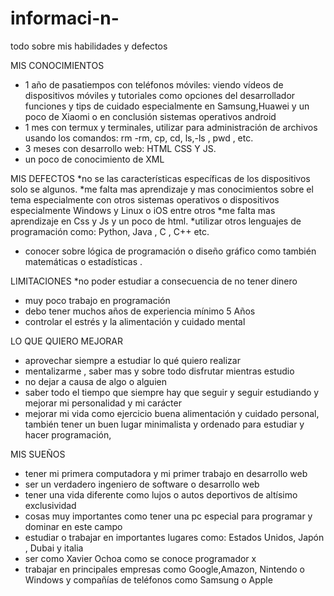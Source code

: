 # informaci-n-
todo sobre mis habilidades y defectos 

MIS CONOCIMIENTOS 
* 1 año de pasatiempos con teléfonos móviles: viendo vídeos de dispositivos móviles y tutoriales como opciones del desarrollador funciones y tips de cuidado especialmente en Samsung,Huawei y un poco de Xiaomi o en conclusión sistemas operativos android 
* 1 mes con termux y terminales, utilizar para administración de archivos usando los comandos: rm -rm, cp, cd, ls,-ls , pwd , etc.
* 3 meses con desarrollo web: HTML CSS Y JS.
* un poco de conocimiento de XML 

MIS DEFECTOS 
*no se las características específicas de los dispositivos solo se algunos.
*me falta mas aprendizaje y mas conocimientos sobre el tema especialmente con otros sistemas operativos o dispositivos especialmente Windows y Linux o iOS  entre otros 
*me falta mas aprendizaje en Css y Js y un poco de html.
*utilizar otros lenguajes de programación como: Python, Java ,
C , C++ etc.
* conocer  sobre lógica de programación o diseño gráfico 
como también matemáticas o estadísticas .

LIMITACIONES 
*no poder estudiar a consecuencia de no tener dinero 
* muy poco trabajo en programación 
* debo tener muchos años de experiencia mínimo 5 Años
* controlar el estrés y la alimentación y cuidado mental 

LO QUE QUIERO MEJORAR 
* aprovechar siempre a estudiar lo qué quiero realizar 
* mentalizarme , saber mas y sobre todo disfrutar mientras estudio
* no dejar a causa de algo o alguien 
* saber todo el tiempo que siempre hay que seguir y seguir estudiando y mejorar mi personalidad y mi carácter 
* mejorar mi vida como ejercicio buena alimentación y cuidado personal, también tener un buen lugar minimalista y ordenado para estudiar y hacer programación,

MIS SUEÑOS 
* tener mi primera computadora y mi primer trabajo en desarrollo web 
* ser un verdadero ingeniero de software o desarrollo web 
* tener una vida diferente como lujos o autos deportivos  de altísimo exclusividad 
* cosas muy importantes como tener una pc especial para programar y dominar en este campo 
* estudiar o trabajar en importantes lugares como: Estados Unidos, Japón , Dubai y italia 
* ser como Xavier Ochoa como se conoce programador x
* trabajar en principales empresas como Google,Amazon, Nintendo o Windows y compañías de teléfonos como Samsung 
o Apple 


